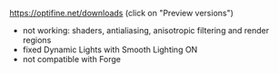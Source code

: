 https://optifine.net/downloads (click on "Preview versions")
 
 - not working: shaders, antialiasing, anisotropic filtering and render regions
 - fixed Dynamic Lights with Smooth Lighting ON
 - not compatible with Forge

